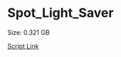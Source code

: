 # Spot_Light_Saver

Size: 0.321 GB

[Script Link](https://github.com/liuyal/Archive/blob/master/Python/Utilities/Miscellaneous/spotlight_saver.py)